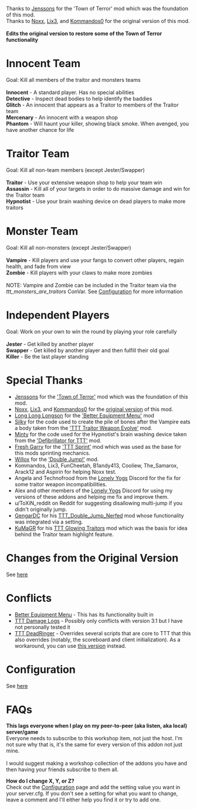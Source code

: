 Thanks to [Jenssons](https://steamcommunity.com/profiles/76561198044525091) for the 'Town of Terror' mod which was the foundation of this mod.\
Thanks to [Noxx](https://steamcommunity.com/id/nickpops98), [Lix3](https://steamcommunity.com/id/lix3), and [Kommandos0](https://steamcommunity.com/id/Kommandos0) for the original version of this mod.\
\
**Edits the original version to restore some of the Town of Terror functionality**

# Innocent Team
Goal: Kill all members of the traitor and monsters teams\
\
**Innocent** - A standard player. Has no special abilities\
**Detective** - Inspect dead bodies to help identify the baddies\
**Glitch** - An innocent that appears as a Traitor to members of the Traitor team\
**Mercenary** - An innocent with a weapon shop\
**Phantom** - Will haunt your killer, showing black smoke. When avenged, you have another chance for life

# Traitor Team
Goal: Kill all non-team members (except Jester/Swapper)\
\
**Traitor** - Use your extensive weapon shop to help your team win\
**Assassin** - Kill all of your targets in order to do massive damage and win for the Traitor team\
**Hypnotist** - Use your brain washing device on dead players to make more traitors

# Monster Team
Goal: Kill all non-monsters (except Jester/Swapper)\
\
**Vampire** - Kill players and use your fangs to convert other players, regain health, and fade from view\
**Zombie** - Kill players with your claws to make more zombies\
\
NOTE: Vampire and Zombie can be included in the Traitor team via the _ttt_monsters_are_traitors_ ConVar. See [Configuration](CONVARS.md) for more information

# Independent Players
Goal: Work on your own to win the round by playing your role carefully\
\
**Jester** - Get killed by another player\
**Swapper** - Get killed by another player and then fulfill their old goal\
**Killer** - Be the last player standing

# Special Thanks
- [Jenssons](https://steamcommunity.com/profiles/76561198044525091) for the ['Town of Terror'](https://steamcommunity.com/sharedfiles/filedetails/?id=1092556189) mod which was the foundation of this mod.
- [Noxx](https://steamcommunity.com/id/nickpops98), [Lix3](https://steamcommunity.com/id/lix3), and [Kommandos0](https://steamcommunity.com/id/Kommandos0) for the [original version](https://steamcommunity.com/sharedfiles/filedetails/?id=1215502383) of this mod.
- [Long Long Longson](https://steamcommunity.com/id/gamerhenne) for the ['Better Equipment Menu'](https://steamcommunity.com/sharedfiles/filedetails/?id=878772496) mod
- [Silky](https://steamcommunity.com/profiles/76561198094798859) for the code used to create the pile of bones after the Vampire eats a body taken from the ['TTT Traitor Weapon Evolve'](https://steamcommunity.com/sharedfiles/filedetails/?id=1240572856) mod.
- [Minty](https://steamcommunity.com/id/_Minty_) for the code used for the Hypnotist's brain washing device taken from the ['Defibrillator for TTT'](https://steamcommunity.com/sharedfiles/filedetails/?id=801433502) mod.
- [Fresh Garry](https://steamcommunity.com/id/Fresh_Garry) for the ['TTT Sprint'](https://steamcommunity.com/sharedfiles/filedetails/?id=933056549) mod which was used as the base for this mods sprinting mechanics.
- [Willox](https://steamcommunity.com/id/willox) for the ['Double Jump!'](https://steamcommunity.com/sharedfiles/filedetails/?id=284538302) mod.
- Kommandos, Lix3, FunCheetah, B1andy413, Cooliew, The_Samarox, Arack12 and Aspirin for helping Noxx test.
- Angela and Technofrood from the [Lonely Yogs](https://lonely-yogs.co.uk/) Discord for the fix for some traitor weapon incompatibilities.
- Alex and other members of the [Lonely Yogs](https://lonely-yogs.co.uk/) Discord for using my versions of these addons and helping me fix and improve them.
- u/ToXiN_reddit on Reddit for suggesting disallowing multi-jump if you didn't originally jump.
- [GengarDC](https://steamcommunity.com/id/GengarDC) for his [TTT_Double_Jump_Nerfed](https://steamcommunity.com/sharedfiles/filedetails/?id=1962801891) mod whose functionality was integrated via a setting.
- [KuMaGR](https://steamcommunity.com/id/kuma96) for his [TTT Glowing Traitors](https://steamcommunity.com/sharedfiles/filedetails/?id=690007939) mod which was the basis for idea behind the Traitor team highlight feature.

# Changes from the Original Version
See [here](CHANGES.md)

# Conflicts
- [Better Equipment Menu](https://steamcommunity.com/sharedfiles/filedetails/?id=878772496) - This has its functionality built in
- [TTT Damage Logs](https://github.com/Tommy228/tttdamagelogs) - Possibly only conflicts with version 3.1 but I have not personally tested it
- [TTT DeadRinger](https://steamcommunity.com/sharedfiles/filedetails/?id=2045444087) - Overrides several scripts that are core to TTT that this also overrides (notably, the scoreboard and client initialization). As a workaround, you can use [this version](https://steamcommunity.com/sharedfiles/filedetails/?id=810154456) instead.

# Configuration
See [here](CONVARS.md)

# FAQs
**This lags everyone when I play on my peer-to-peer (aka listen, aka local) server/game**\
Everyone needs to subscribe to this workshop item, not just the host. I'm not sure why that is, it's the same for every version of this addon not just mine.\
\
I would suggest making a workshop collection of the addons you have and then having your friends subscribe to them all.

**How do I change X, Y, or Z?**\
Check out the [Configuration](CONVARS.md) page and add the setting value you want in your server.cfg. If you don't see a setting for what you want to change, leave a comment and I'll either help you find it or try to add one.
